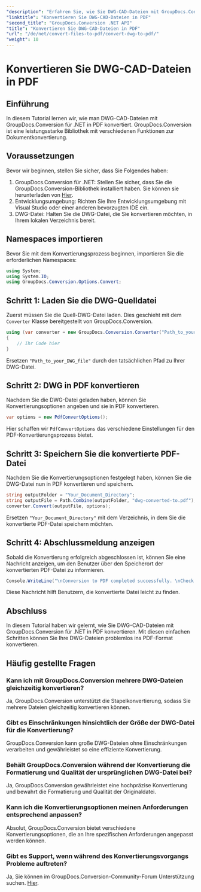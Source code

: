 ```yaml
---
"description": "Erfahren Sie, wie Sie DWG-CAD-Dateien mit GroupDocs.Conversion für .NET nahtlos in PDF konvertieren. Folgen Sie unserer Schritt-für-Schritt-Anleitung für eine effiziente Konvertierung."
"linktitle": "Konvertieren Sie DWG-CAD-Dateien in PDF"
"second_title": "GroupDocs.Conversion .NET API"
"title": "Konvertieren Sie DWG-CAD-Dateien in PDF"
"url": "/de/net/convert-files-to-pdf/convert-dwg-to-pdf/"
"weight": 10
---
```


# Konvertieren Sie DWG-CAD-Dateien in PDF

## Einführung
In diesem Tutorial lernen wir, wie man DWG-CAD-Dateien mit GroupDocs.Conversion für .NET in PDF konvertiert. GroupDocs.Conversion ist eine leistungsstarke Bibliothek mit verschiedenen Funktionen zur Dokumentkonvertierung.
## Voraussetzungen
Bevor wir beginnen, stellen Sie sicher, dass Sie Folgendes haben:
1. GroupDocs.Conversion für .NET: Stellen Sie sicher, dass Sie die GroupDocs.Conversion-Bibliothek installiert haben. Sie können sie herunterladen von [Hier](https://releases.groupdocs.com/conversion/net/).
2. Entwicklungsumgebung: Richten Sie Ihre Entwicklungsumgebung mit Visual Studio oder einer anderen bevorzugten IDE ein.
3. DWG-Datei: Halten Sie die DWG-Datei, die Sie konvertieren möchten, in Ihrem lokalen Verzeichnis bereit.

## Namespaces importieren
Bevor Sie mit dem Konvertierungsprozess beginnen, importieren Sie die erforderlichen Namespaces:
```csharp
using System;
using System.IO;
using GroupDocs.Conversion.Options.Convert;
```
## Schritt 1: Laden Sie die DWG-Quelldatei
Zuerst müssen Sie die Quell-DWG-Datei laden. Dies geschieht mit dem `Converter` Klasse bereitgestellt von GroupDocs.Conversion. 
```csharp
using (var converter = new GroupDocs.Conversion.Converter("Path_to_your_DWG_file"))
{
    // Ihr Code hier
}
```
Ersetzen `"Path_to_your_DWG_file"` durch den tatsächlichen Pfad zu Ihrer DWG-Datei.
## Schritt 2: DWG in PDF konvertieren
Nachdem Sie die DWG-Datei geladen haben, können Sie Konvertierungsoptionen angeben und sie in PDF konvertieren. 
```csharp
var options = new PdfConvertOptions();
```
Hier schaffen wir `PdfConvertOptions` das verschiedene Einstellungen für den PDF-Konvertierungsprozess bietet.
## Schritt 3: Speichern Sie die konvertierte PDF-Datei
Nachdem Sie die Konvertierungsoptionen festgelegt haben, können Sie die DWG-Datei nun in PDF konvertieren und speichern.
```csharp
string outputFolder = "Your_Document_Directory";
string outputFile = Path.Combine(outputFolder, "dwg-converted-to.pdf");
converter.Convert(outputFile, options);
```
Ersetzen `"Your_Document_Directory"` mit dem Verzeichnis, in dem Sie die konvertierte PDF-Datei speichern möchten.
## Schritt 4: Abschlussmeldung anzeigen
Sobald die Konvertierung erfolgreich abgeschlossen ist, können Sie eine Nachricht anzeigen, um den Benutzer über den Speicherort der konvertierten PDF-Datei zu informieren.
```csharp
Console.WriteLine("\nConversion to PDF completed successfully. \nCheck output in {0}", outputFolder);
```
Diese Nachricht hilft Benutzern, die konvertierte Datei leicht zu finden.

## Abschluss
In diesem Tutorial haben wir gelernt, wie Sie DWG-CAD-Dateien mit GroupDocs.Conversion für .NET in PDF konvertieren. Mit diesen einfachen Schritten können Sie Ihre DWG-Dateien problemlos ins PDF-Format konvertieren.
## Häufig gestellte Fragen
### Kann ich mit GroupDocs.Conversion mehrere DWG-Dateien gleichzeitig konvertieren?
Ja, GroupDocs.Conversion unterstützt die Stapelkonvertierung, sodass Sie mehrere Dateien gleichzeitig konvertieren können.
### Gibt es Einschränkungen hinsichtlich der Größe der DWG-Datei für die Konvertierung?
GroupDocs.Conversion kann große DWG-Dateien ohne Einschränkungen verarbeiten und gewährleistet so eine effiziente Konvertierung.
### Behält GroupDocs.Conversion während der Konvertierung die Formatierung und Qualität der ursprünglichen DWG-Datei bei?
Ja, GroupDocs.Conversion gewährleistet eine hochpräzise Konvertierung und bewahrt die Formatierung und Qualität der Originaldatei.
### Kann ich die Konvertierungsoptionen meinen Anforderungen entsprechend anpassen?
Absolut, GroupDocs.Conversion bietet verschiedene Konvertierungsoptionen, die an Ihre spezifischen Anforderungen angepasst werden können.
### Gibt es Support, wenn während des Konvertierungsvorgangs Probleme auftreten?
Ja, Sie können im GroupDocs.Conversion-Community-Forum Unterstützung suchen. [Hier](https://forum.groupdocs.com/c/conversion/11).